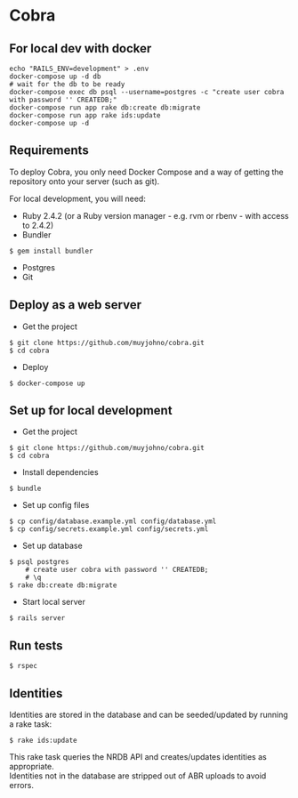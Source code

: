 # Cobra

## For local dev with docker

```
echo "RAILS_ENV=development" > .env
docker-compose up -d db
# wait for the db to be ready
docker-compose exec db psql --username=postgres -c "create user cobra with password '' CREATEDB;"
docker-compose run app rake db:create db:migrate 
docker-compose run app rake ids:update 
docker-compose up -d
```

## Requirements
To deploy Cobra, you only need Docker Compose and a way of getting the repository onto your server (such as git).

For local development, you will need:
- Ruby 2.4.2 (or a Ruby version manager - e.g. rvm or rbenv - with access to 2.4.2)
- Bundler  
```
$ gem install bundler
```
- Postgres
- Git

## Deploy as a web server
- Get the project  
```
$ git clone https://github.com/muyjohno/cobra.git
$ cd cobra
```
- Deploy  
```
$ docker-compose up
```

## Set up for local development
- Get the project  
```
$ git clone https://github.com/muyjohno/cobra.git
$ cd cobra
```
- Install dependencies
```
$ bundle
```
- Set up config files
```
$ cp config/database.example.yml config/database.yml
$ cp config/secrets.example.yml config/secrets.yml
```
- Set up database
```
$ psql postgres
    # create user cobra with password '' CREATEDB;
    # \q
$ rake db:create db:migrate
```
- Start local server
```
$ rails server
```

## Run tests
```
$ rspec
```

## Identities
Identities are stored in the database and can be seeded/updated by running a rake task:
```
$ rake ids:update
```
This rake task queries the NRDB API and creates/updates identities as appropriate.  
Identities not in the database are stripped out of ABR uploads to avoid errors.
